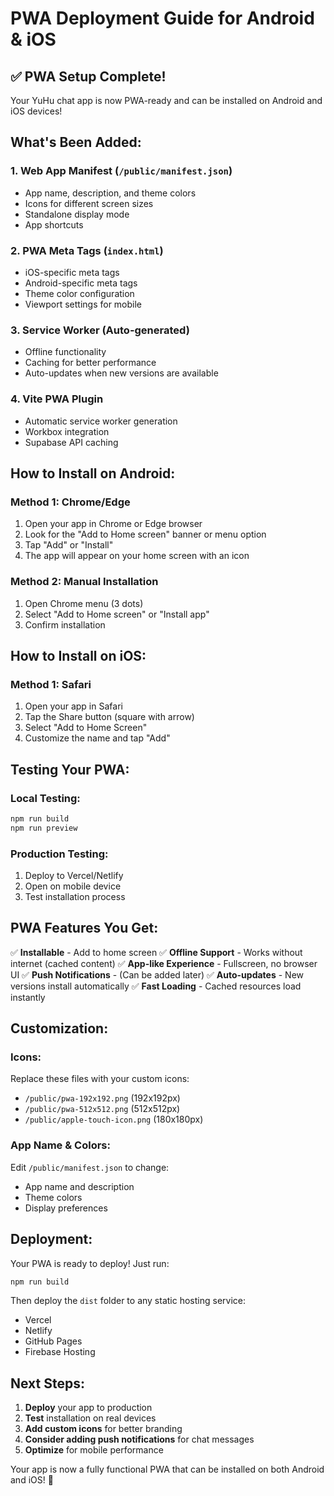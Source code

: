 # PWA Deployment Guide for Android & iOS

## ✅ PWA Setup Complete!

Your YuHu chat app is now PWA-ready and can be installed on Android and iOS devices!

## What's Been Added:

### 1. **Web App Manifest** (`/public/manifest.json`)
- App name, description, and theme colors
- Icons for different screen sizes
- Standalone display mode
- App shortcuts

### 2. **PWA Meta Tags** (`index.html`)
- iOS-specific meta tags
- Android-specific meta tags
- Theme color configuration
- Viewport settings for mobile

### 3. **Service Worker** (Auto-generated)
- Offline functionality
- Caching for better performance
- Auto-updates when new versions are available

### 4. **Vite PWA Plugin**
- Automatic service worker generation
- Workbox integration
- Supabase API caching

## How to Install on Android:

### Method 1: Chrome/Edge
1. Open your app in Chrome or Edge browser
2. Look for the "Add to Home screen" banner or menu option
3. Tap "Add" or "Install"
4. The app will appear on your home screen with an icon

### Method 2: Manual Installation
1. Open Chrome menu (3 dots)
2. Select "Add to Home screen" or "Install app"
3. Confirm installation

## How to Install on iOS:

### Method 1: Safari
1. Open your app in Safari
2. Tap the Share button (square with arrow)
3. Select "Add to Home Screen"
4. Customize the name and tap "Add"

## Testing Your PWA:

### Local Testing:
```bash
npm run build
npm run preview
```

### Production Testing:
1. Deploy to Vercel/Netlify
2. Open on mobile device
3. Test installation process

## PWA Features You Get:

✅ **Installable** - Add to home screen
✅ **Offline Support** - Works without internet (cached content)
✅ **App-like Experience** - Fullscreen, no browser UI
✅ **Push Notifications** - (Can be added later)
✅ **Auto-updates** - New versions install automatically
✅ **Fast Loading** - Cached resources load instantly

## Customization:

### Icons:
Replace these files with your custom icons:
- `/public/pwa-192x192.png` (192x192px)
- `/public/pwa-512x512.png` (512x512px)
- `/public/apple-touch-icon.png` (180x180px)

### App Name & Colors:
Edit `/public/manifest.json` to change:
- App name and description
- Theme colors
- Display preferences

## Deployment:

Your PWA is ready to deploy! Just run:
```bash
npm run build
```

Then deploy the `dist` folder to any static hosting service:
- Vercel
- Netlify
- GitHub Pages
- Firebase Hosting

## Next Steps:

1. **Deploy** your app to production
2. **Test** installation on real devices
3. **Add custom icons** for better branding
4. **Consider adding push notifications** for chat messages
5. **Optimize** for mobile performance

Your app is now a fully functional PWA that can be installed on both Android and iOS! 🎉
